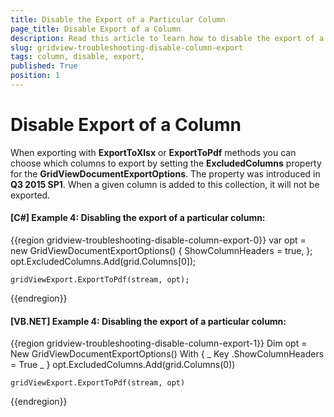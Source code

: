 ```yaml
---
title: Disable the Export of a Particular Column
page_title: Disable Export of a Column
description: Read this article to learn how to disable the export of a particular column within RadGridView - Telerik's WPF DataGrid.
slug: gridview-troubleshooting-disable-column-export
tags: column, disable, export,
published: True
position: 1
---
```


# Disable Export of a Column 

When exporting with __ExportToXlsx__ or __ExportToPdf__ methods you can choose which columns to export by setting the __ExcludedColumns__ property for the __GridViewDocumentExportOptions__. The property was introduced in __Q3 2015 SP1__. When a given column is added to this collection, it will not be exported.

#### __[C#] Example 4: Disabling the export of a particular column:__
{{region gridview-troubleshooting-disable-column-export-0}}
	var opt = new GridViewDocumentExportOptions()
	{
    	ShowColumnHeaders = true,
	};
	opt.ExcludedColumns.Add(grid.Columns[0]);

	gridViewExport.ExportToPdf(stream, opt);
{{endregion}}

#### __[VB.NET] Example 4: Disabling the export of a particular column:__
{{region gridview-troubleshooting-disable-column-export-1}}
	Dim opt = New GridViewDocumentExportOptions() With { _
		Key .ShowColumnHeaders = True _
	}
	opt.ExcludedColumns.Add(grid.Columns(0))
	
	gridViewExport.ExportToPdf(stream, opt)
{{endregion}}